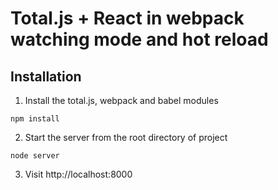 # Total.js + React in webpack watching mode and hot reload

## Installation

1. Install the total.js, webpack and babel modules
  
  ```
npm install
  ```

2. Start the server from the root directory of project

  ```
  node server
  ```

3. Visit http://localhost:8000

